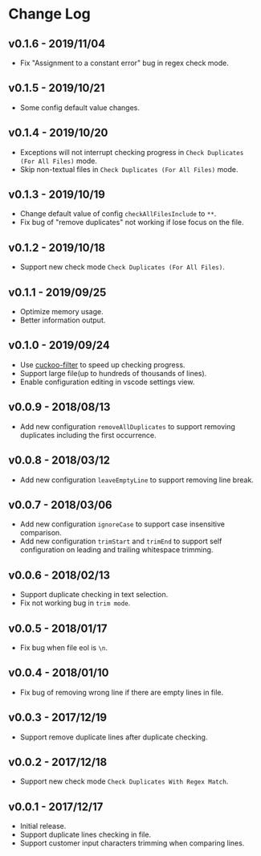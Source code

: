 # Change Log

## v0.1.6 - 2019/11/04
- Fix "Assignment to a constant error" bug in regex check mode.

## v0.1.5 - 2019/10/21
- Some config default value changes.

## v0.1.4 - 2019/10/20
- Exceptions will not interrupt checking progress in `Check Duplicates (For All Files)` mode.
- Skip non-textual files in `Check Duplicates (For All Files)` mode.

## v0.1.3 - 2019/10/19
- Change default value of config `checkAllFilesInclude` to `**`.
- Fix bug of "remove duplicates" not working if lose focus on the file.

## v0.1.2 - 2019/10/18
- Support new check mode `Check Duplicates (For All Files)`.

## v0.1.1 - 2019/09/25
- Optimize memory usage.
- Better information output.

## v0.1.0 - 2019/09/24
- Use [cuckoo-filter](https://github.com/vijayee/cuckoo-filter) to speed up checking progress.
- Support large file(up to hundreds of thousands of lines).
- Enable configuration editing in vscode settings view.

## v0.0.9 - 2018/08/13
- Add new configuration `removeAllDuplicates` to support removing duplicates including the first occurrence.

## v0.0.8 - 2018/03/12
- Add new configuration `leaveEmptyLine` to support removing line break.

## v0.0.7 - 2018/03/06
- Add new configuration `ignoreCase` to support case insensitive comparison.
- Add new configuration `trimStart` and `trimEnd` to support self configuration on leading and trailing whitespace trimming.

## v0.0.6 - 2018/02/13
- Support duplicate checking in text selection.
- Fix not working bug in `trim mode`.

## v0.0.5 - 2018/01/17
- Fix bug when file eol is `\n`.

## v0.0.4 - 2018/01/10
- Fix bug of removing wrong line if there are empty lines in file.

## v0.0.3 - 2017/12/19
- Support remove duplicate lines after duplicate checking.

## v0.0.2 - 2017/12/18
- Support new check mode `Check Duplicates With Regex Match`.

## v0.0.1 - 2017/12/17
- Initial release.
- Support duplicate lines checking in file.
- Support customer input characters trimming when comparing lines.